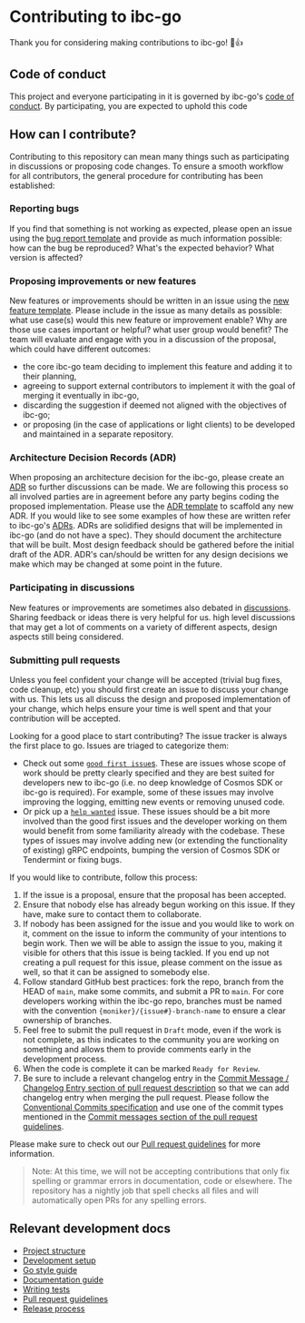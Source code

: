 # Contributing to ibc-go

Thank you for considering making contributions to ibc-go! 🎉👍

## Code of conduct

This project and everyone participating in it is governed by ibc-go's [code of conduct](./CODE_OF_CONDUCT.md). By participating, you are expected to uphold this code

## How can I contribute?

Contributing to this repository can mean many things such as participating in discussions or proposing code changes. To ensure a smooth workflow for all contributors, the general procedure for contributing has been established:

### Reporting bugs

If you find that something is not working as expected, please open an issue using the [bug report template](https://github.com/cosmos/ibc-go/blob/main/.github/ISSUE_TEMPLATE/bug-report.md) and provide as much information possible: how can the bug be reproduced? What's the expected behavior? What version is affected?

### Proposing improvements or new features

New features or improvements should be written in an issue using the [new feature template](https://github.com/cosmos/ibc-go/blob/main/.github/ISSUE_TEMPLATE/feature-request.md). Please include in the issue as many details as possible: what use case(s) would this new feature or improvement enable? Why are those use cases important or helpful? what user group would benefit? The team will evaluate and engage with you in a discussion of the proposal, which could have different outcomes:

- the core ibc-go team deciding to implement this feature and adding it to their planning,
- agreeing to support external contributors to implement it with the goal of merging it eventually in ibc-go,
- discarding the suggestion if deemed not aligned with the objectives of ibc-go;
- or proposing (in the case of applications or light clients) to be developed and maintained in a separate repository.

### Architecture Decision Records (ADR)

When proposing an architecture decision for the ibc-go, please create an [ADR](./docs/architecture/README.md) so further discussions can be made. We are following this process so all involved parties are in agreement before any party begins coding the proposed implementation. Please use the [ADR template](./docs/architecture/adr.template.md) to scaffold any new ADR. If you would like to see some examples of how these are written refer to ibc-go's [ADRs](./docs/architecture/). ADRs are solidified designs that will be implemented in ibc-go (and do not have a spec). They should document the architecture that will be built. Most design feedback should be gathered before the initial draft of the ADR. ADR's can/should be written for any design decisions we make which may be changed at some point in the future.

### Participating in discussions

New features or improvements are sometimes also debated in [discussions](https://github.com/cosmos/ibc-go/discussions). Sharing feedback or ideas there is very helpful for us. high level discussions that may get a lot of comments on a variety of different aspects, design aspects still being considered.

### Submitting pull requests

Unless you feel confident your change will be accepted (trivial bug fixes, code cleanup, etc) you should first create an issue to discuss your change with us. This lets us all discuss the design and proposed implementation of your change, which helps ensure your time is well spent and that your contribution will be accepted.

Looking for a good place to start contributing? The issue tracker is always the first place to go. Issues are triaged to categorize them:

- Check out some [`good first issue`s](https://github.com/cosmos/ibc-go/issues?q=is%3Aopen+is%3Aissue+label%3A%22good+first+issue%22). These are issues whose scope of work should be pretty clearly specified and they are best suited for developers new to ibc-go (i.e. no deep knowledge of Cosmos SDK or ibc-go is required). For example, some of these issues may involve improving the logging, emitting new events or removing unused code.
- Or pick up a [`help wanted`](https://github.com/cosmos/ibc-go/issues?q=is%3Aopen+is%3Aissue+label%3A%22help+wanted%22) issue. These issues should be a bit more involved than the good first issues and the developer working on them would benefit from some familiarity already with the codebase. These types of issues may involve adding new (or extending the functionality of existing) gRPC endpoints, bumping the version of Cosmos SDK or Tendermint or fixing bugs.

If you would like to contribute, follow this process:

1. If the issue is a proposal, ensure that the proposal has been accepted.
2. Ensure that nobody else has already begun working on this issue. If they have, make sure to contact them to collaborate.
3. If nobody has been assigned for the issue and you would like to work on it, comment on the issue to inform the community of your intentions to begin work. Then we will be able to assign the issue to you, making it visible for others that this issue is being tackled. If you end up not creating a pull request for this issue, please comment on the issue as well, so that it can be assigned to somebody else.
4. Follow standard GitHub best practices: fork the repo, branch from the HEAD of `main`, make some commits, and submit a PR to `main`. For core developers working within the ibc-go repo, branches must be named with the convention `{moniker}/{issue#}-branch-name` to ensure a clear ownership of branches.
5. Feel free to submit the pull request in `Draft` mode, even if the work is not complete, as this indicates to the community you are working on something and allows them to provide comments early in the development process.
6. When the code is complete it can be marked `Ready for Review`.
7. Be sure to include a relevant changelog entry in the [Commit Message / Changelog Entry section of pull request description](https://github.com/cosmos/ibc-go/blob/main/.github/PULL_REQUEST_TEMPLATE.md#commit-message--changelog-entry) so that we can add changelog entry when merging the pull request. Please follow the [Conventional Commits specification](https://www.conventionalcommits.org/en/v1.0.0/) and use one of the commit types mentioned in the [Commit messages section of the pull request guidelines](./docs/dev/pull-requests.md#commit-messages).

Please make sure to check out our [Pull request guidelines](./docs/dev/pull-requests.md) for more information.

> Note: At this time, we will not be accepting contributions that only fix spelling
> or grammar errors in documentation, code or elsewhere. The repository has a nightly job that
> spell checks all files and will automatically open PRs for any spelling errors.

## Relevant development docs

- [Project structure](./docs/dev/project-structure.md)
- [Development setup](./docs/dev/development-setup.md)
- [Go style guide](./docs/dev/go-style-guide.md)
- [Documentation guide](./docs/README.md)
- [Writing tests](./testing/README.md)
- [Pull request guidelines](./docs/dev/pull-requests.md)
- [Release process](./docs/dev/release-management.md)
